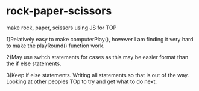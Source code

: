 # rock-paper-scissors
make rock, paper, scissors using JS for TOP

1)Relatively easy to make computerPlay(), however I am finding it very hard to make the playRound() function work.

2)May use switch statements for cases as this may be easier format than the if else statements.

3)Keep if else statements. Writing all statements so that is out of the way. Looking at other peoples TOp to try and get what to do next.